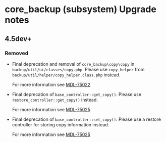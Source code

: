 # core_backup (subsystem) Upgrade notes

## 4.5dev+

### Removed

- Final deprecation and removal of `core_backup\copy\copy` in `backup/util/ui/classes/copy.php`. Please use `copy_helper` from `backup/util/helper/copy_helper.class.php` instead.

  For more information see [MDL-75022](https://tracker.moodle.org/browse/MDL-75022)
- Final deprecation of `base_controller::get_copy()`. Please use `restore_controller::get_copy()` instead.

  For more information see [MDL-75025](https://tracker.moodle.org/browse/MDL-75025)
- Final deprecation of `base_controller::set_copy()`. Please use a restore controller for storing copy information instead.

  For more information see [MDL-75025](https://tracker.moodle.org/browse/MDL-75025)

